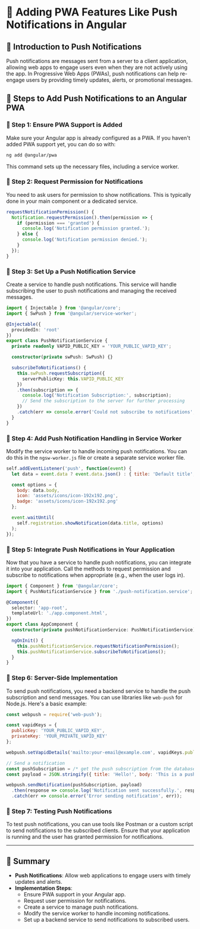 # **🚀 Adding PWA Features Like Push Notifications in Angular**

## **🔹 Introduction to Push Notifications**  
Push notifications are messages sent from a server to a client application, allowing web apps to engage users even when they are not actively using the app. In Progressive Web Apps (PWAs), push notifications can help re-engage users by providing timely updates, alerts, or promotional messages.

## **🔹 Steps to Add Push Notifications to an Angular PWA**  

### **📌 Step 1: Ensure PWA Support is Added**  
Make sure your Angular app is already configured as a PWA. If you haven't added PWA support yet, you can do so with:

```bash
ng add @angular/pwa
```

This command sets up the necessary files, including a service worker.

### **📌 Step 2: Request Permission for Notifications**  
You need to ask users for permission to show notifications. This is typically done in your main component or a dedicated service.

```typescript
requestNotificationPermission() {
  Notification.requestPermission().then(permission => {
    if (permission === 'granted') {
      console.log('Notification permission granted.');
    } else {
      console.log('Notification permission denied.');
    }
  });
}
```

### **📌 Step 3: Set Up a Push Notification Service**  
Create a service to handle push notifications. This service will handle subscribing the user to push notifications and managing the received messages.

```typescript
import { Injectable } from '@angular/core';
import { SwPush } from '@angular/service-worker';

@Injectable({
  providedIn: 'root'
})
export class PushNotificationService {
  private readonly VAPID_PUBLIC_KEY = 'YOUR_PUBLIC_VAPID_KEY';

  constructor(private swPush: SwPush) {}

  subscribeToNotifications() {
    this.swPush.requestSubscription({
      serverPublicKey: this.VAPID_PUBLIC_KEY
    })
    .then(subscription => {
      console.log('Notification Subscription:', subscription);
      // Send the subscription to the server for further processing
    })
    .catch(err => console.error('Could not subscribe to notifications', err));
  }
}
```

### **📌 Step 4: Add Push Notification Handling in Service Worker**  
Modify the service worker to handle incoming push notifications. You can do this in the `ngsw-worker.js` file or create a separate service worker file.

```javascript
self.addEventListener('push', function(event) {
  let data = event.data ? event.data.json() : { title: 'Default title', body: 'Default body' };

  const options = {
    body: data.body,
    icon: 'assets/icons/icon-192x192.png',
    badge: 'assets/icons/icon-192x192.png'
  };

  event.waitUntil(
    self.registration.showNotification(data.title, options)
  );
});
```

### **📌 Step 5: Integrate Push Notifications in Your Application**  
Now that you have a service to handle push notifications, you can integrate it into your application. Call the methods to request permission and subscribe to notifications when appropriate (e.g., when the user logs in).

```typescript
import { Component } from '@angular/core';
import { PushNotificationService } from './push-notification.service';

@Component({
  selector: 'app-root',
  templateUrl: './app.component.html',
})
export class AppComponent {
  constructor(private pushNotificationService: PushNotificationService) {}

  ngOnInit() {
    this.pushNotificationService.requestNotificationPermission();
    this.pushNotificationService.subscribeToNotifications();
  }
}
```

### **📌 Step 6: Server-Side Implementation**  
To send push notifications, you need a backend service to handle the push subscription and send messages. You can use libraries like `web-push` for Node.js. Here's a basic example:

```javascript
const webpush = require('web-push');

const vapidKeys = {
  publicKey: 'YOUR_PUBLIC_VAPID_KEY',
  privateKey: 'YOUR_PRIVATE_VAPID_KEY'
};

webpush.setVapidDetails('mailto:your-email@example.com', vapidKeys.publicKey, vapidKeys.privateKey);

// Send a notification
const pushSubscription = /* get the push subscription from the database */;
const payload = JSON.stringify({ title: 'Hello!', body: 'This is a push notification.' });

webpush.sendNotification(pushSubscription, payload)
  .then(response => console.log('Notification sent successfully.', response))
  .catch(err => console.error('Error sending notification', err));
```

### **📌 Step 7: Testing Push Notifications**  
To test push notifications, you can use tools like Postman or a custom script to send notifications to the subscribed clients. Ensure that your application is running and the user has granted permission for notifications.

---

## **🔹 Summary**  
- **Push Notifications**: Allow web applications to engage users with timely updates and alerts.
- **Implementation Steps**: 
  - Ensure PWA support in your Angular app.
  - Request user permission for notifications.
  - Create a service to manage push notifications.
  - Modify the service worker to handle incoming notifications.
  - Set up a backend service to send notifications to subscribed users.
